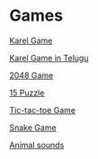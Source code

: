 
# Games

[Karel Game](karel-game)  

[Karel Game in Telugu](karel-game-te)  

[2048 Game](2048-game)  

[15 Puzzle](https://15puzzle.netlify.app)  

[Tic-tac-toe Game](https://g.co/kgs/vJzhxj)  

[Snake Game](https://g.co/kgs/fjDR34)  

[Animal sounds](https://g.co/kgs/18mV3b)  


<!-- 

# Other references

https://htmlcolors.com
This is nice.

https://g.co/kgs/4fHiAf
Google Color picker

Remove BG
https://www.remove.bg

# C programming 

[C language vocabulary](https://www.icloud.com/keynote/065MgCYI_Kisr_pZG8tWLwtCQ#C_language_vocabulary)  

[for a while](https://www.icloud.com/keynote/069T6acmtjTvdD_SP6fZtPnaA#for-a-while)  

## gstio.h

[CSEN1011 Manual](https://manual.csen1011.com)  

[Download](https://raw.githubusercontent.com/csen1011/libgstio/main/single-file/gstio.h) `gstio.h` from github [repo](https://github.com/csen1011/libgstio)   -->

